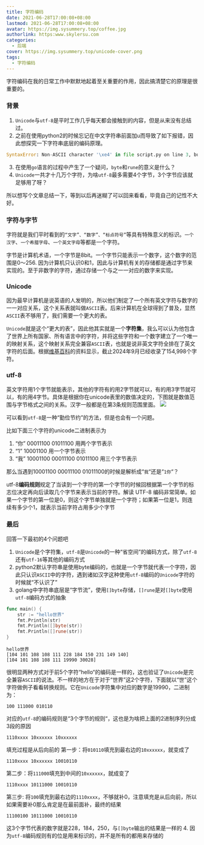 ```yaml
---
title: 字符编码
date: 2021-06-28T17:00:08+08:00
lastmod: 2021-06-28T17:00:08+08:00
avatar: https://img.sysummery.top/coffee.jpg
authorlink: https:www.skylersu.com
categories:
  - 后端
cover: https://img.sysummery.top/unicode-cover.png
tags:
  - 字符编码
---
```


字符编码在我的日常工作中默默地起着至关重要的作用，因此搞清楚它的原理是很重要的。

<!--more-->

### 背景
1. `Unicode`与`utf-8`是平时工作几乎每天都会接触到的内容，但是从来没有总结过。
2. 之前在使用python2的时候忘记在中文字符串前面加u而导致了如下报错，因此想探究一下字符串底层的编码原理。
```python
SyntaxError: Non-ASCII character '\xe4' in file script.py on line 3, but no encoding declared; see http://python.org/dev/peps/pep-0263/ for details
```

3. 在使用`go`语言的过程中产生了一个疑问，`byte`和`rune`的意义是什么？
4. `Unicode`一共才十几万个字符，为啥`utf-8`最多需要4个字节，3个字节应该就足够用了呀？

所以想写个文章总结一下，等到以后再迷糊了可以回来看看，毕竟自己的记性不大好。

### 字符与字节
字符就是我们平时看到的`“文字”、“数字”、“标点符号”`等具有特殊意义的标识。`一个汉字`、`一个希腊字母`、`一个英文字母`等都是一个字符。

字节是计算机术语，一个字节是8bit。一个字节只能表示一个数字，这个数字的范围是0～256. 因为计算机只认识0和1，因此与计算机有关的存储都是通过字节来实现的。至于非数字的字符，通过存储一个与之一一对应的数字来实现。

### Unicode
因为最早计算机是说英语的人发明的，所以他们制定了一个所有英文字符与数字的一一对应关系，这个关系表就叫做`ASCII`表。后来计算机在全球得到了普及，显然`ASCII`表不够用了，我们需要一个更大的表。

`Unicode`就是这个“更大的表”，因此他其实就是一个**字符集**，我么可以认为他包含了世界上所有国家、所有语言中的字符，并将这些字符和一个数字建立了一个唯一的映射关系，这个映射关系完全兼容`ASCII`表，也就是说非英文字符全排在了英文字符的后面。根据[维基百科](https://zh.wikipedia.org/wiki/Unicode)的资料显示，截止2024年9月已经收录了154,998个字符。

### utf-8
英文字符用1个字节就能表示，其他的字符有的用2字节就可以，有的用3字节就可以，有的用4字节。具体是根据你在unicode表里的数值决定的，下图就是数值范围与字节格式之间的关系。汉字一般都是在第3条规则范围里面。
![](https://img.sysummery.top/unicode.jpg)

可以看到`utf-8`是一种“勤俭节约”的方法，但是也会有一个问题。

比如下面三个字符的unicode二进制表示为
1. “你”         00011100 01011100 用两个字节表示
2. “1”  10001100                 用一个字节表示
3. “我” 10001100 00011100 01011100 用三个字节表示

那么当遇到10001100 00011100 01011100的时候是解析成“`我`“还是“`1你`“？

utf-8**编码规则**规定了当读到一个字符的第一个字节的时候回根据第一个字节的标志位决定再向后读取几个字节来表示当前的字符。解读 UTF-8 编码非常简单。如果一个字节的第一位是0，则这个字节单独就是一个字符；如果第一位是1，则连续有多少个1，就表示当前字符占用多少个字节

### 最后
回答一下最初的4个问题吧
1. `Unicode`是个字符集，`utf-8`是`Unicode`的一种“省空间”的编码方式，除了`utf-8`还有`utf-16`等其他的编码方式
2. python2默认字符串是使用byte编码的，也就是一个字节就代表一个字符，因此只认识`ASCII`中的字符，遇到诸如汉字这种使用`utf-8`编码的`Unicode`字符的时候就“不认识了”
3. golang中字符串底层是“字节流”，使用`[]byte`存储，`[]rune`是对`[]byte`使用`utf-8`编码方式的抽象
```go
func main() {
	str := "hello世界"
	fmt.Println(str)
	fmt.Println([]byte(str))
	fmt.Println([]rune(str))
}
```
```
hello世界
[104 101 108 108 111 228 184 150 231 149 140]
[104 101 108 108 111 19990 30028]
```
很明显两种方式对于前5个字符“hello“的编码是一样的，这也验证了`Unicode`是完全兼容`ASCII`的说法。不一样的地方在于对于“世界”这2个字符，下面就以“世”这个字符做例子看看转换规则。它在`Unicode`字符集中对应的数字是19990，二进制为：
```
100 111000 010110
```
对应的`utf-8`的编码规则是“3个字节的规则“，这也是为啥把上面的2进制序列分成3段的原因
```
1110xxxx 10xxxxxx 10xxxxxx
```
填充过程是从后向前的
第一步：将`010110`填充到最右边的`10xxxxxx`，就变成了
```
1110xxxx 10xxxxxx 10010110
```
第二步：将`111000`填充到中间的`10xxxxxx`，就成变了
```
1110xxxx 10111000 10010110
```
第三步: 将`100`填充到最右边的`1110xxxx`，不够就补0，注意填充是从后向前，所以如果需要补0那么肯定是在最前面补，最终的结果
```
11100100 10111000 10010110
```
这3个字节代表的数字就是228，184，250，与`[]byte`输出的结果是一样的
4. 因为`utf-8`编码规则有的位是用来标识的，并不是所有的都用来存储的



